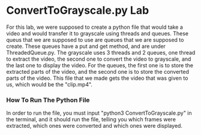# ConvertToGrayscale.py Lab

For this lab, we were supposed to create a python file that would take a
video and would transfer it to grayscale using threads and queues. These
queus that we are supposed to use are queues that we are supposed to create.
These queues have a put and get method, and are under ThreadedQueue.py. The
grayscale uses 3 threads and 2 queues, one thread to extract the video, the
second one to convert the video to grayscale, and the last one to display
the video. For the queues, the first one is to store the extracted parts of
the video, and the second one is to store the converted parts of the video.
This file that we made gets the video that was given to us, which would be
the "clip.mp4".

### How To Run The Python File

In order to run the file, you must input "python3 ConvertToGrayscale.py" in
the terminal, and it should run the file, telling you which frames were
extracted, which ones were converted and which ones were displayed.
